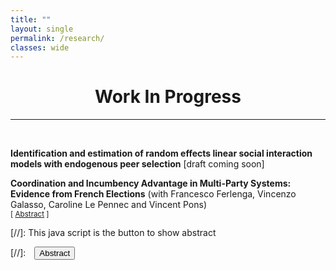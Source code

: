 ```yaml
---
title: ""
layout: single
permalink: /research/
classes: wide
---
```



# <center> Work In Progress  </center>
- - -

<br />
<!--- **Transition probabilities and identifying moments in (V)AR and dynamic multinomial panel logit models with fixed effects** [draft coming soon]  --->


**Identification and estimation of random effects linear social interaction models with endogenous peer selection**  [draft coming soon]

**Coordination and Incumbency Advantage in Multi-Party Systems: Evidence from French Elections** (with Francesco Ferlenga, Vincenzo Galasso, Caroline Le Pennec and Vincent Pons)<br />
<small>[ <a href="#/" onclick="visib('incumbency')">Abstract</a> ]</small>


<div id="incumbency" style="display: none; text-align: justify; line-height: 1.2" ><small>
In theory, free and fair elections can improve the selection of politicians and incentivize them to exert effort. In practice, incumbency advantage and coordination issues may lead to the (re)election of bad politicians. We ask whether these two forces compound each other. Using an RDD in French two-round local and parliamentary elections, we find that winning an election increases candidates' chances to win the next election by 25.1 percentage points. Close winners are more likely to run again and more likely to win, conditional on running, than close losers. Incumbents run a more personalized campaign communication and face fewer ideologically close competitors, indicating that parties on the winning side coordinate more effectively than the losing side. A complementary RDD reveals that candidates who marginally qualify for the runoff also rally voters, but without affecting the number of competitors on their side. We conclude that party coordination and voters rallying candidates who won or gained visibility in an election both contribute to their success in future races, absent any actual difference in quality with candidates on the losing side.
</small><br><br/></div>


[//]: This java script is the button to show abstract
 <script>
  function visib(id) {
   var x = document.getElementById(id);
   if (x.style.display === "block") {
     x.style.display = "none";
   } else {
     x.style.display = "block";
   }
 }
 </script>

 [//]:&emsp;<button onclick="visib('polariz')" class="btn btn--inverse btn--small">Abstract</button>
 